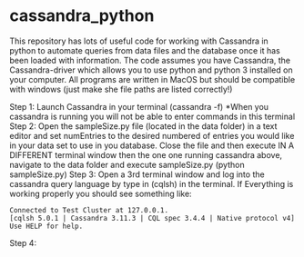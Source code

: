 # cassandra_python
This repository has lots of useful code for working with Cassandra in python to automate queries from data files and the database once it has been loaded with information. The code assumes you have Cassandra, the Cassandra-driver which allows you to use python and python 3 installed on your computer. All programs are written in MacOS but should be compatible with windows (just make she file paths are listed correctly!)

Step 1: Launch Cassandra in your terminal (cassandra -f) *When you cassandra is running 	you will not be able to enter commands in this terminal
Step 2: Open the sampleSize.py file (located in the data folder) in a text editor and set 	numEntries to the desired numbered of entries you would like in your data set to 	use in you database. Close the file and then execute IN A DIFFERENT terminal 		window then the one one running cassandra above, navigate to the data folder and 	execute sampleSize.py (python sampleSize.py)
Step 3: Open a 3rd terminal window and log into the cassandra query language by type in 	(cqlsh) in the terminal. If Everything is working properly you should see 		something like:

	Connected to Test Cluster at 127.0.0.1.
	[cqlsh 5.0.1 | Cassandra 3.11.3 | CQL spec 3.4.4 | Native protocol v4]
	Use HELP for help.

Step 4: 

	
	
